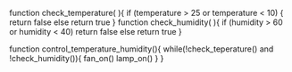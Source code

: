function check_temperature( ){
if (temperature > 25 or temperature < 10) {
  return false
	else
	  return true
}
function check_humidity( ){
if (humidity > 60 or humidity < 40) 
	  return false
	else
	  return true
}

function control_temperature_humidity(){
	while(!check_teperature() and !check_humidity()){
	  fan_on()
	  lamp_on()
	}
} 

